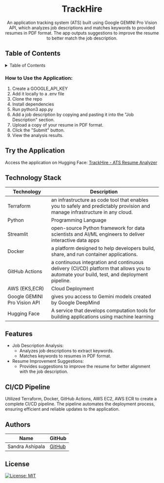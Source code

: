 <h1 align="center">TrackHire</h1>
<p align="center">
An application tracking system (ATS) built using Google GEMINI Pro Vision API, which analyzes job descriptions and matches keywords to provided resumes in PDF format. The app outputs suggestions to improve the resume to better match the job description.
</p>

## Table of Contents

<details>
<summary>Table of Contents</summary>

- [Description](#description)
  - [Table of Contents](#table-of-contents)
  - [How to use the Application](#how-to-use-the-application)
  - [Try the Application](#try-the-application)
  - [Technology Stack](#technology-stack)
  - [Features](#features)
  - [CI/CD Pipeline](#cicd-pipeline)
  - [Authors](#authors)
- [License](#license)

</details>

### How to Use the Application:

1. Create a GOOGLE_API_KEY
2. Add it locally to a .env file
3. Clone the repo
4. Install dependencies
5. Run python3 app.py
6. Add a job description by copying and pasting it into the "Job Description" section.
7. Upload a copy of your resume in PDF format.
8. Click the "Submit" button.
9. View the analysis results.

## Try the Application

Access the application on Hugging Face: [TrackHire - ATS Resume Analyzer](https://huggingface.co/spaces/SANDRAMSC/portfolio_project#ats-tracking-system)


## Technology Stack

| Technology | Description                 |
| ---------- | --------------------------- |
| Terraform  | an infrastructure as code tool that enables you to safely and predictably provision and manage infrastructure in any cloud.    |
| Python     | Programming Language        |
| Streamlit  | open-source Python framework for data scientists and AI/ML engineers to deliver interactive data apps               |
| Docker     | a platform designed to help developers build, share, and run container applications.           |
| GitHub Actions | a continuous integration and continuous delivery (CI/CD) platform that allows you to automate your build, test, and deployment pipeline.        |
| AWS (EKS,ECR)    | Cloud Deployment            |
| Google GEMINI Pro Vision API | gives you access to Gemini models created by Google DeepMind    |
| Hugging Face  | A service that develops computation tools for building applications using machine learning   |

## Features

- Job Description Analysis:
  - Analyzes job descriptions to extract keywords.
  - Matches keywords to resumes in PDF format.
- Resume Improvement Suggestions:
  - Provides suggestions to improve the resume for better alignment with the job description.
  
## CI/CD Pipeline

Utilized Terraform, Docker, GitHub Actions, AWS EC2, AWS ECR to create a complete CI/CD pipeline. The pipeline automates the deployment process, ensuring efficient and reliable updates to the application.


## Authors

| Name           | GitHub                                      |
| -------------- | ------------------------------------------- |
| Sandra Ashipala | [GitHub](https://github.com/sandramsc) |

## License

[![License: MIT](https://img.shields.io/badge/License-MIT-yellow.svg)](https://opensource.org/licenses/MIT)

